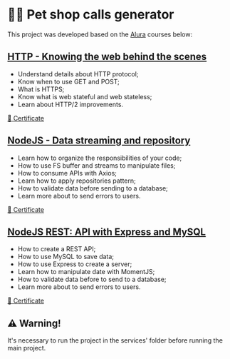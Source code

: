 # 🐶🐱 Pet shop calls generator

This project was developed based on the [Alura](https://www.alura.com.br/) courses below:

## [HTTP - Knowing the web behind the scenes](https://cursos.alura.com.br/course/http-fundamentos)
* Understand details about HTTP protocol;
* Know when to use GET and POST;
* What is HTTPS;
* Know what is web stateful and web stateless;
* Learn about HTTP/2 improvements.

[📜 Certificate](https://cursos.alura.com.br/user/imcesarc/course/http-fundamentos/certificate)


## [NodeJS - Data streaming and repository](https://cursos.alura.com.br/course/nodejs-streaming-dados)
* Learn how to organize the responsibilities of your code;
* How to use FS buffer and streams to manipulate files;
* How to consume APIs with Axios;
* Learn how to apply repositories pattern;
* How to validate data before sending to a database;
* Learn more about to send errors to users.

[📜 Certificate](https://cursos.alura.com.br/user/imcesarc/course/nodejs-streaming-dados/certificate)


## [NodeJS REST: API with Express and MySQL](https://cursos.alura.com.br/course/node-rest-api)
* How to create a REST API;
* How to use MySQL to save data;
* How to use Express to create a server;
* Learn how to manipulate date with MomentJS;
* How to validate data before to send to a database;
* Learn more about to send errors to users.

[📜 Certificate](https://cursos.alura.com.br/user/imcesarc/course/node-rest-api/certificate)

## ⚠️ Warning!
It's necessary to run the project in the services' folder before running the main project.

